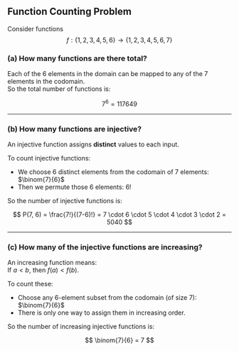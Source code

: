 ## Function Counting Problem

Consider functions  
$$f : \{1, 2, 3, 4, 5, 6\} \to \{1, 2, 3, 4, 5, 6, 7\}$$

### (a) How many functions are there total?

Each of the 6 elements in the domain can be mapped to any of the 7 elements in the codomain.  
So the total number of functions is:

$$7^6 = 117649$$

---

### (b) How many functions are injective?

An injective function assigns **distinct** values to each input.

To count injective functions:
- We choose 6 distinct elements from the codomain of 7 elements: $\binom{7}{6}$
- Then we permute those 6 elements: $6!$

So the number of injective functions is:

$$
P(7, 6) = \frac{7!}{(7-6)!} = 7 \cdot 6 \cdot 5 \cdot 4 \cdot 3 \cdot 2 = 5040
$$

---

### (c) How many of the injective functions are increasing?

An increasing function means:  
If $a < b$, then $f(a) < f(b)$.

To count these:
- Choose any 6-element subset from the codomain (of size 7): $\binom{7}{6}$
- There is only one way to assign them in increasing order.

So the number of increasing injective functions is:

$$
\binom{7}{6} = 7
$$
